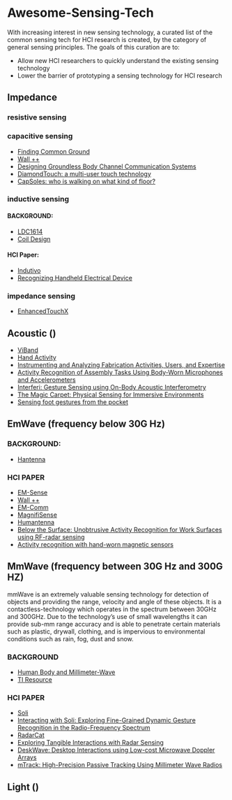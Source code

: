 # Awesome-Sensing-Tech
With increasing interest in new sensing technology, a curated list of the common sensing tech for HCI research is created, by the category of general sensing principles.
The goals of this curation are to:
* Allow new HCI researchers to quickly understand the existing sensing technology
* Lower the barrier of prototyping a sensing technology for HCI research 


## Impedance

### resistive sensing
### capacitive sensing
* [Finding Common Ground](https://dl.acm.org/citation.cfm?id=3025808)
* [Wall ++](https://dl.acm.org/citation.cfm?id=3173847)
* [Designing Groundless Body Channel Communication Systems](https://dl.acm.org/citation.cfm?id=3242622)
* [DiamondTouch: a multi-user touch technology](https://dl.acm.org/citation.cfm?id=502389)
* [CapSoles: who is walking on what kind of floor?](https://dl.acm.org/citation.cfm?id=3098279.3098545)
### inductive sensing

#### BACKGROUND:
* [LDC1614](http://www.ti.com/product/LDC1614)
* [Coil Design](http://www.ti.com/lit/an/snoa930a/snoa930a.pdf)

#### HCI Paper:
* [Indutivo](https://dl.acm.org/citation.cfm?id=3242662)
* [Recognizing Handheld Electrical Device](http://www-nishio.ist.osaka-u.ac.jp/~maekawa/paper/maekawa-pervasive2012-coil.pdf)
 

### impedance sensing
* [EnhancedTouchX](https://dl.acm.org/citation.cfm?id=3300551)


## Acoustic ()
* [ViBand](https://dl.acm.org/citation.cfm?id=2984582)
* [Hand Activity](https://dl.acm.org/citation.cfm?id=3300568)
* [Instrumenting and Analyzing Fabrication Activities, Users, and Expertise](https://dl.acm.org/citation.cfm?id=3290605.3300554)
* [Activity Recognition of Assembly Tasks Using Body-Worn Microphones and Accelerometers](https://ieeexplore.ieee.org/document/1677514)
* [Interferi: Gesture Sensing using On-Body Acoustic Interferometry](https://dl.acm.org/citation.cfm?id=3300506f)
* [The Magic Carpet: Physical Sensing for Immersive Environments](https://dl.acm.org/citation.cfm?id=1120391)
* [Sensing foot gestures from the pocket](https://dl.acm.org/citation.cfm?id=1866063)
## EmWave (frequency below 30G Hz)
### BACKGROUND:
* [Hantenna](https://ieeexplore.ieee.org/document/8334026)

### HCI PAPER
* [EM-Sense](https://www.gierad.com/assets/emsense/emsense.pdf)
* [Wall ++](https://dl.acm.org/citation.cfm?id=3173847)
* [EM-Comm](https://dl.acm.org/citation.cfm?id=3130984)
* [MagnifiSense](https://dl.acm.org/citation.cfm?id=2804271)
* [Humantenna ](https://dl.acm.org/citation.cfm?id=2207676.2208330)
* [Below the Surface: Unobtrusive Activity Recognition for Work Surfaces using RF-radar sensing](https://dl.acm.org/citation.cfm?id=3172962)
* [Activity recognition with hand-worn magnetic sensors](https://link.springer.com/article/10.1007/s00779-012-0556-8)

## MmWave (frequency between 30G Hz and 300G HZ)
mmWave is an extremely valuable sensing technology for detection of objects and providing the range, velocity and angle of these objects. It is a contactless-technology which operates in the spectrum between 30GHz and 300GHz. Due to the technology’s use of small wavelengths it can provide sub-mm range accuracy and is able to penetrate certain materials such as plastic, drywall, clothing, and is impervious to environmental conditions such as rain, fog, dust and snow.

### BACKGROUND
* [Human Body and Millimeter-Wave]( https://arxiv.org/pdf/1503.05944.pdf)
* [TI Resource](http://dev.ti.com/tirex/explore/node?node=AJ3V.naK7FG5g7n7bxAw5A__VLyFKFf__LATEST)

### HCI PAPER
* [Soli](https://dl.acm.org/citation.cfm?id=2925953)
* [Interacting with Soli: Exploring Fine-Grained Dynamic Gesture Recognition in the Radio-Frequency Spectrum](https://dl.acm.org/citation.cfm?id=2984565)
* [RadarCat](https://dl.acm.org/citation.cfm?id=2984515)
* [Exploring Tangible Interactions with Radar Sensing](https://dl.acm.org/citation.cfm?id=3287078)
* [DeskWave: Desktop Interactions using Low-cost Microwave Doppler Arrays](https://dl.acm.org/citation.cfm?doid=3027063.3053152)
* [mTrack: High-Precision Passive Tracking Using Millimeter Wave Radios](https://dl.acm.org/citation.cfm?id=2790113)


## Light ()


